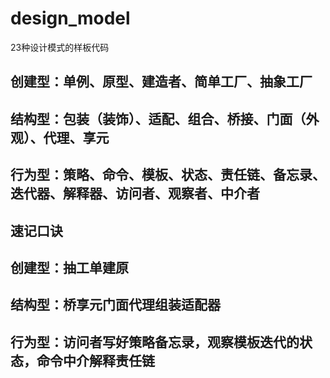 # design_model
23种设计模式的样板代码

## 创建型：单例、原型、建造者、简单工厂、抽象工厂
## 结构型：包装（装饰）、适配、组合、桥接、门面（外观）、代理、享元
## 行为型：策略、命令、模板、状态、责任链、备忘录、迭代器、解释器、访问者、观察者、中介者

## 速记口诀
## 创建型：抽工单建原
## 结构型：桥享元门面代理组装适配器
## 行为型：访问者写好策略备忘录，观察模板迭代的状态，命令中介解释责任链
